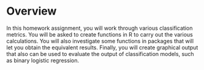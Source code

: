 # Overview  

In this homework assignment, you will work through various classification metrics. You will be asked to create 
functions in R to carry out the various calculations. You will also investigate some functions in packages that will let 
you obtain the equivalent results. Finally, you will create graphical output that also can be used to evaluate the 
output of classification models, such as binary logistic regression.
